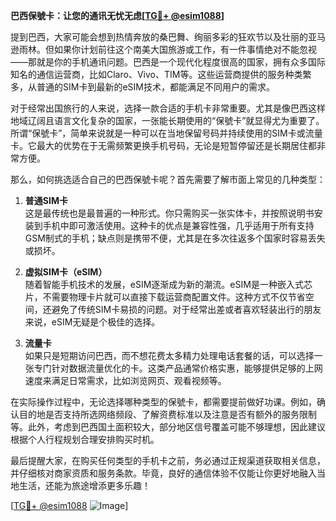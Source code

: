**巴西保號卡：让您的通讯无忧无虑[[TG💪+ @esim1088](https://t.me/s/esim1088)]**

提到巴西，大家可能会想到热情奔放的桑巴舞、绚丽多彩的狂欢节以及壮丽的亚马逊雨林。但如果你计划前往这个南美大国旅游或工作，有一件事情绝对不能忽视——那就是你的手机通讯问题。巴西是一个现代化程度很高的国家，拥有众多国际知名的通信运营商，比如Claro、Vivo、TIM等。这些运营商提供的服务种类繁多，从普通的SIM卡到最新的eSIM技术，都能满足不同用户的需求。

对于经常出国旅行的人来说，选择一款合适的手机卡非常重要。尤其是像巴西这样地域辽阔且语言文化复杂的国家，一张能长期使用的“保號卡”就显得尤为重要了。所谓“保號卡”，简单来说就是一种可以在当地保留号码并持续使用的SIM卡或流量卡。它最大的优势在于无需频繁更换手机号码，无论是短暂停留还是长期居住都非常方便。

那么，如何挑选适合自己的巴西保號卡呢？首先需要了解市面上常见的几种类型：

1. **普通SIM卡**  
   这是最传统也是最普遍的一种形式。你只需购买一张实体卡，并按照说明书安装到手机中即可激活使用。这种卡的优点是兼容性强，几乎适用于所有支持GSM制式的手机；缺点则是携带不便，尤其是在多次往返多个国家时容易丢失或损坏。

2. **虚拟SIM卡（eSIM）**  
   随着智能手机技术的发展，eSIM逐渐成为新的潮流。eSIM是一种嵌入式芯片，不需要物理卡片就可以直接下载运营商配置文件。这种方式不仅节省空间，还避免了传统SIM卡易损的问题。对于经常出差或者喜欢轻装出行的朋友来说，eSIM无疑是个极佳的选择。

3. **流量卡**  
   如果只是短期访问巴西，而不想花费太多精力处理电话套餐的话，可以选择一张专门针对数据流量优化的卡。这类产品通常价格实惠，能够提供足够的上网速度来满足日常需求，比如浏览网页、观看视频等。

在实际操作过程中，无论选择哪种类型的保號卡，都需要提前做好功课。例如，确认目的地是否支持所选网络频段、了解资费标准以及注意是否有额外的服务限制等。此外，考虑到巴西国土面积较大，部分地区信号覆盖可能不够理想，因此建议根据个人行程规划合理安排购买时机。

最后提醒大家，在购买任何类型的手机卡之前，务必通过正规渠道获取相关信息，并仔细核对商家资质和服务条款。毕竟，良好的通信体验不仅能让你更好地融入当地生活，还能为旅途增添更多乐趣！

[[TG💪+ @esim1088](https://t.me/s/esim1088) ![Image](https://i.postimg.cc/4NQfJmqS/Snipaste-2025-05-13-00-14-12.png)]
